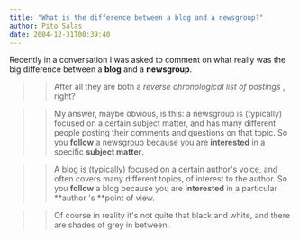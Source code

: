 ```yaml
---
title: "What is the difference between a blog and a newsgroup?"
author: Pito Salas
date: 2004-12-31T00:39:40
---
```


Recently in a conversation I was asked to comment on what really was the big
difference between a **blog** and a **newsgroup**.

>>

>> After all they are both a _reverse chronological list of postings_ , right?

>>

>> My answer, maybe obvious, is this: a newsgroup is (typically) focused on a
certain subject matter, and has many different people posting their comments
and questions on that topic. So you **follow** a newsgroup because you are
**interested** in a specific **subject matter**.

>>

>> A blog is (typically) focused on a certain author's voice, and often covers
many different topics, of interest to the author. So you **follow** a blog
because you are **interested** in a particular **author 's **point of view.

>>

>> Of course in reality it's not quite that black and white, and there are
shades of grey in between.


